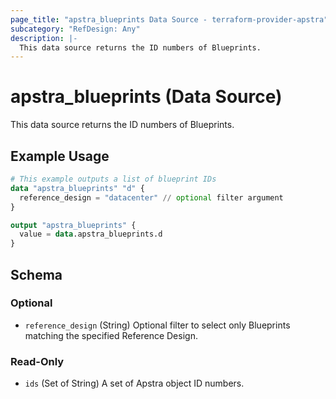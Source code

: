 ```yaml
---
page_title: "apstra_blueprints Data Source - terraform-provider-apstra"
subcategory: "RefDesign: Any"
description: |-
  This data source returns the ID numbers of Blueprints.
---
```


# apstra_blueprints (Data Source)

This data source returns the ID numbers of Blueprints.


## Example Usage

```terraform
# This example outputs a list of blueprint IDs
data "apstra_blueprints" "d" {
  reference_design = "datacenter" // optional filter argument
}

output "apstra_blueprints" {
  value = data.apstra_blueprints.d
}
```

<!-- schema generated by tfplugindocs -->
## Schema

### Optional

- `reference_design` (String) Optional filter to select only Blueprints matching the specified Reference Design.

### Read-Only

- `ids` (Set of String) A set of Apstra object ID numbers.
